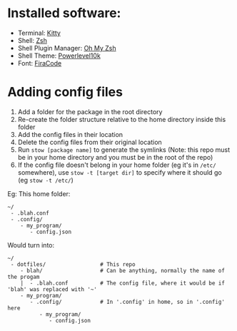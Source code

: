 # Installed software:
 - Terminal: [Kitty](https://github.com/kovidgoyal/kitty)
 - Shell: [Zsh](https://www.zsh.org)
 - Shell Plugin Manager: [Oh My Zsh](https://ohmyz.sh)
 - Shell Theme: [Powerlevel10k](https://github.com/romkatv/powerlevel10k)
 - Font: [FiraCode](https://github.com/tonsky/FiraCode)

# Adding config files
1. Add a folder for the package in the root directory
2. Re-create the folder structure relative to the home directory inside this folder
3. Add the config files in their location
4. Delete the config files from their original location
5. Run `stow [package name]` to generate the symlinks (Note: this repo must be in your home directory and you must be in the root of the repo)
6. If the config file doesn't belong in your home folder (eg it's in `/etc/` somewhere), use `stow -t [target dir]` to specify where it should go (eg `stow -t /etc/`)

Eg: This home folder:
```
~/
 - .blah.conf
 - .config/
    - my_program/
       - config.json
```

Would turn into:

```
~/
 - dotfiles/                 # This repo
    - blah/                  # Can be anything, normally the name of the progam
    |  - .blah.conf          # The config file, where it would be if 'blah' was replaced with '~'
    - my_program/
       - .config/            # In '.config' in home, so in '.config' here
          - my_program/
             - config.json
```
